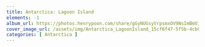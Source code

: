 ```yaml
---
title: Antarctica: Lagoon Island
elements: -1
album_url: https://photos.henrypoon.com/share/gGyNUGsyVrpsmxOV9NsImBmViTduVh6HAcPg5n_CHMeD85wLS9lT5WZ57-JltCQHiBk
cover_image_url: /assets/img/Antarctica_LagoonIsland_15cf6f47-5f5b-4cb0-99dd-6946f862c2ad.jpg
categories: [ Antarctica ]
---
```

